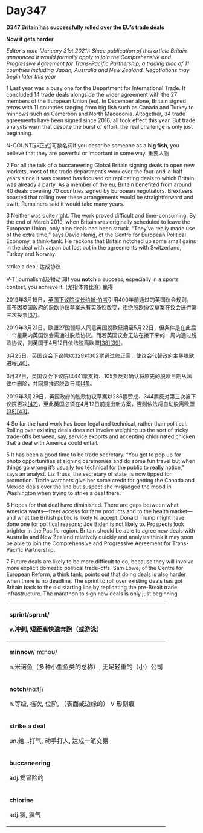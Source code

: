 # Day347



**D347 Britain has successfully rolled over the EU’s trade deals**

**Now it gets harder**

_Editor's note \(January 31st 2021\): Since publication of this article Britain announced it would formally apply to join the Comprehensive and Progressive Agreement for Trans-Pacific Partnership, a trading bloc of 11 countries including Japan, Australia and New Zealand. Negotiations may begin later this year_

1 Last year was a busy one for the Department for International Trade. It concluded 14 trade deals alongside the wider agreement with the 27 members of the European Union \(eu\). In December alone, Britain signed terms with 11 countries ranging from big fish such as Canada and Turkey to minnows such as Cameroon and North Macedonia. Altogether, 34 trade agreements have been signed since 2016; all took effect this year. But trade analysts warn that despite the burst of effort, the real challenge is only just beginning.

N-COUNT\[非正式\]可数名词If you describe someone as a **big fish**, you believe that they are powerful or important in some way. 重要人物

2 For all the talk of a buccaneering Global Britain signing deals to open new markets, most of the trade department’s work over the four-and-a-half years since it was created has focused on replicating deals to which Britain was already a party. As a member of the eu, Britain benefited from around 40 deals covering 70 countries signed by European negotiators. Brexiteers boasted that rolling over these arrangements would be straightforward and swift; Remainers said it would take many years.

3 Neither was quite right. The work proved difficult and time-consuming. By the end of March 2019, when Britain was originally scheduled to leave the European Union, only nine deals had been struck. “They’ve really made use of the extra time,” says David Henig, of the Centre for European Political Economy, a think-tank. He reckons that Britain notched up some small gains in the deal with Japan but lost out in the agreements with Switzerland, Turkey and Norway.

strike a deal: 达成协议

V-T\[journalism\]及物动词If you **notch** a success, especially in a sports contest, you achieve it. \(尤指体育比赛\) 赢得

2019年3月19日，[英国下议院议长](https://zh.wikipedia.org/wiki/%E8%8B%B1%E5%9C%8B%E4%B8%8B%E8%AD%B0%E9%99%A2%E8%AD%B0%E9%95%B7)[约翰·伯考](https://zh.wikipedia.org/wiki/%E7%BA%A6%E7%BF%B0%C2%B7%E4%BC%AF%E8%80%83_%28%E8%8B%B1%E5%9B%BD%29)引用400年前通过的英国议会规则，宣布因英国政府的脱欧协议草案未有实质性改变，拒绝脱欧协议草案在议会进行第三次投票[\[37\]](https://zh.wikipedia.org/wiki/%E8%8B%B1%E5%9C%8B%E8%84%AB%E6%AD%90#cite_note-37)。

2019年3月21日，欧盟27国领导人同意英国脱欧延期至5月22日，但条件是在此后一个星期内英国议会需通过脱欧协议。而若英国议会无法在接下来的一周内通过脱欧协议，则英国于4月12日依法脱离欧盟[\[38\]](https://zh.wikipedia.org/wiki/%E8%8B%B1%E5%9C%8B%E8%84%AB%E6%AD%90#cite_note-extend-38)[\[39\]](https://zh.wikipedia.org/wiki/%E8%8B%B1%E5%9C%8B%E8%84%AB%E6%AD%90#cite_note-39)。

3月25日，[英国议会下议院](https://zh.wikipedia.org/wiki/%E8%8B%B1%E5%9C%8B%E5%9C%8B%E6%9C%83%E4%B8%8B%E8%AD%B0%E9%99%A2)以329对302票通过修正案，使议会代替政府主导脱欧进程[\[40\]](https://zh.wikipedia.org/wiki/%E8%8B%B1%E5%9C%8B%E8%84%AB%E6%AD%90#cite_note-40)。

3月27日，英国议会下议院以441票支持、105票反对确认将原先的脱欧日期从法律中删除，并同意推迟脱欧日期[\[41\]](https://zh.wikipedia.org/wiki/%E8%8B%B1%E5%9C%8B%E8%84%AB%E6%AD%90#cite_note-41)。

2019年3月29日，英国政府的脱欧协议草案以286票赞成、344票反对第三次被下议院否决[\[42\]](https://zh.wikipedia.org/wiki/%E8%8B%B1%E5%9C%8B%E8%84%AB%E6%AD%90#cite_note-marchreject-42)，至此英国必须在4月12日前提出新方案，否则依法将自动脱离欧盟[\[38\]](https://zh.wikipedia.org/wiki/%E8%8B%B1%E5%9C%8B%E8%84%AB%E6%AD%90#cite_note-extend-38)[\[43\]](https://zh.wikipedia.org/wiki/%E8%8B%B1%E5%9C%8B%E8%84%AB%E6%AD%90#cite_note-43)。

4 So far the hard work has been legal and technical, rather than political. Rolling over existing deals does not involve weighing up the sort of tricky trade-offs between, say, service exports and accepting chlorinated chicken that a deal with America could entail.

5 It has been a good time to be trade secretary. “You get to pop up for photo opportunities at signing ceremonies and do some fun travel but when things go wrong it’s usually too technical for the public to really notice,” says an analyst. Liz Truss, the secretary of state, is now tipped for promotion. Trade watchers give her some credit for getting the Canada and Mexico deals over the line but suspect she misjudged the mood in Washington when trying to strike a deal there.

6 Hopes for that deal have diminished. There are gaps between what America wants—freer access for farm products and to the health market—and what the British public is likely to accept. Donald Trump might have done one for political reasons; Joe Biden is not likely to. Prospects look brighter in the Pacific region. Britain should be able to agree new deals with Australia and New Zealand relatively quickly and analysts think it may soon be able to join the Comprehensive and Progressive Agreement for Trans-Pacific Partnership.

7 Future deals are likely to be more difficult to do, because they will involve more explicit domestic political trade-offs. Sam Lowe, of the Centre for European Reform, a think tank, points out that doing deals is also harder when there is no deadline. The sprint to roll over existing deals has got Britain back to the old starting line by replicating the pre-Brexit trade infrastructure. The marathon to sign new deals is only just beginning.

<table>
  <thead>
    <tr>
      <th style="text-align:left">
        <p><b>sprint</b>/spr&#x26A;nt/</p>
        <p>v.&#x51B2;&#x523A;, &#x77ED;&#x8DDD;&#x79BB;&#x5FEB;&#x901F;&#x5954;&#x8DD1;&#xFF08;&#x6216;&#x6E38;&#x6CF3;&#xFF09;</p>
      </th>
    </tr>
  </thead>
  <tbody>
    <tr>
      <td style="text-align:left">
        <p><b>minnow</b>/&apos;m&#x26A;no&#x28A;/</p>
        <p>n.&#x7C73;&#x8BFA;&#x9C7C;&#xFF08;&#x591A;&#x79CD;&#x5C0F;&#x578B;&#x9C7C;&#x7C7B;&#x7684;&#x603B;&#x79F0;&#xFF09;,
          &#x65E0;&#x8DB3;&#x8F7B;&#x91CD;&#x7684;&#xFF08;&#x5C0F;&#xFF09;&#x516C;&#x53F8;</p>
      </td>
    </tr>
    <tr>
      <td style="text-align:left">
        <p><b>notch</b>/n&#x251;&#x2D0;t&#x283;/</p>
        <p>n.&#x7B49;&#x7EA7;, &#x6863;&#x6B21;, &#x4F4D;&#x9636;, &#xFF08;&#x8868;&#x9762;&#x6216;&#x8FB9;&#x7F18;&#x7684;&#xFF09;
          V &#x5F62;&#x523B;&#x75D5;</p>
      </td>
    </tr>
    <tr>
      <td style="text-align:left">
        <p><b>strike a deal</b>
        </p>
        <p>un.&#x7ED9;&#x2026;&#x6253;&#x6C14;, &#x52A8;&#x624B;&#x6253;&#x4EBA;,
          &#x8FBE;&#x6210;&#x4E00;&#x7B14;&#x4EA4;&#x6613;</p>
      </td>
    </tr>
    <tr>
      <td style="text-align:left">
        <p><b>buccaneering</b>
        </p>
        <p>adj.&#x7231;&#x5192;&#x9669;&#x7684;</p>
      </td>
    </tr>
    <tr>
      <td style="text-align:left">
        <p><b>chlorine</b>
        </p>
        <p>adj.&#x6C2F;, &#x6C2F;&#x6C14;</p>
      </td>
    </tr>
  </tbody>
</table>

